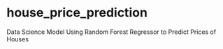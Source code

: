 # house_price_prediction
Data Science Model Using Random Forest Regressor to Predict Prices of Houses
